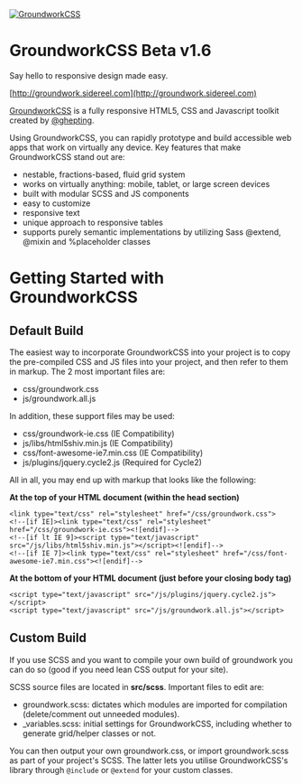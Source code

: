 <a href="http://groundwork.sidereel.com" target="_blank">
  <img
  src="http://groundwork.sidereel.com/images/groundwork-logo_128x128.png"
  alt="GroundworkCSS">
</a>

GroundworkCSS Beta v1.6
=======================

Say hello to responsive design made easy.

[http://groundwork.sidereel.com](http://groundwork.sidereel.com)

[GroundworkCSS](http://groundwork.sidereel.com) is a fully responsive HTML5, CSS 
and Javascript toolkit created by [@ghepting](http://twitter.com/ghepting).

Using GroundworkCSS, you can rapidly prototype and build accessible web apps that 
work on virtually any device. Key features that make GroundworkCSS stand out are:

* nestable, fractions-based, fluid grid system
* works on virtually anything: mobile, tablet, or large screen devices
* built with modular SCSS and JS components
* easy to customize
* responsive text
* unique approach to responsive tables
* supports purely semantic implementations by utilizing Sass @extend, @mixin and 
  %placeholder classes

Getting Started with GroundworkCSS
==================================

Default Build
-------------

The easiest way to incorporate GroundworkCSS into your project is to copy the
pre-compiled CSS and JS files into your project, and then refer to them in
markup. The 2 most important files are:

* css/groundwork.css
* js/groundwork.all.js

In addition, these support files may be used:

* css/groundwork-ie.css (IE Compatibility)
* js/libs/html5shiv.min.js (IE Compatibility)
* css/font-awesome-ie7.min.css (IE Compatibility)
* js/plugins/jquery.cycle2.js (Required for Cycle2)

All in all, you may end up with markup that looks like the following:

**At the top of your HTML document (within the head section)**

    <link type="text/css" rel="stylesheet" href="/css/groundwork.css">
    <!--[if IE]><link type="text/css" rel="stylesheet" href="/css/groundwork-ie.css"><![endif]-->
    <!--[if lt IE 9]><script type="text/javascript" src="/js/libs/html5shiv.min.js"></script><![endif]-->
    <!--[if IE 7]><link type="text/css" rel="stylesheet" href="/css/font-awesome-ie7.min.css"><![endif]-->

**At the bottom of your HTML document (just before your closing body tag)**

    <script type="text/javascript" src="/js/plugins/jquery.cycle2.js"></script>
    <script type="text/javascript" src="/js/groundwork.all.js"></script>

Custom Build
------------

If you use SCSS and you want to compile your own build of groundwork you can do
so (good if you need lean CSS output for your site).

SCSS source files are located in **src/scss**. Important files to edit are:

* groundwork.scss: dictates which modules are imported for compilation
(delete/comment out unneeded modules).
* _variables.scss: initial settings for GroundworkCSS, including whether to
generate grid/helper classes or not.

You can then output your own groundwork.css, or import groundwork.scss as part
of your project's SCSS. The latter lets you utilise GroundworkCSS's library
through ```@include``` or ```@extend``` for your custom classes.